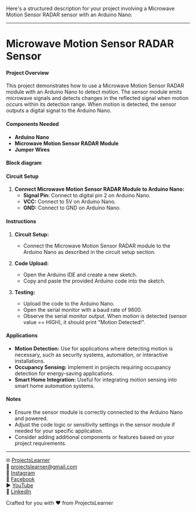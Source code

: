 Here's a structured description for your project involving a Microwave Motion Sensor RADAR sensor with an Arduino Nano:

---

# Microwave Motion Sensor RADAR Sensor

#### Project Overview

This project demonstrates how to use a Microwave Motion Sensor RADAR module with an Arduino Nano to detect motion. The sensor module emits microwave signals and detects changes in the reflected signal when motion occurs within its detection range. When motion is detected, the sensor outputs a digital signal to the Arduino Nano.

#### Components Needed

- **Arduino Nano**
- **Microwave Motion Sensor RADAR Module**
- **Jumper Wires**

#### Block diagram

#### Circuit Setup

1. **Connect Microwave Motion Sensor RADAR Module to Arduino Nano:**
   - **Signal Pin:** Connect to digital pin 2 on Arduino Nano.
   - **VCC:** Connect to 5V on Arduino Nano.
   - **GND:** Connect to GND on Arduino Nano.

#### Instructions

1. **Circuit Setup:**
   - Connect the Microwave Motion Sensor RADAR module to the Arduino Nano as described in the circuit setup section.

2. **Code Upload:**
   - Open the Arduino IDE and create a new sketch.
   - Copy and paste the provided Arduino code into the sketch.

3. **Testing:**
   - Upload the code to the Arduino Nano.
   - Open the serial monitor with a baud rate of 9600.
   - Observe the serial monitor output. When motion is detected (sensor value == HIGH), it should print "Motion Detected!".

#### Applications

- **Motion Detection:** Use for applications where detecting motion is necessary, such as security systems, automation, or interactive installations.
- **Occupancy Sensing:** Implement in projects requiring occupancy detection for energy-saving applications.
- **Smart Home Integration:** Useful for integrating motion sensing into smart home automation systems.

#### Notes

- Ensure the sensor module is correctly connected to the Arduino Nano and powered.
- Adjust the code logic or sensitivity settings in the sensor module if needed for your specific application.
- Consider adding additional components or features based on your project requirements.

---

🌐 [ProjectsLearner](https://projectslearner.com/learn/arduino-nano-microwave-motion-sensor-radar-sensor)  
📧 [projectslearner@gmail.com](mailto:projectslearner@gmail.com)  
📸 [Instagram](https://www.instagram.com/projectslearner/)  
📘 [Facebook](https://www.facebook.com/projectslearner)  
▶️ [YouTube](https://www.youtube.com/@ProjectsLearner)  
📘 [LinkedIn](https://www.linkedin.com/in/projectslearner)  

Crafted for you with ❤️ from ProjectsLearner